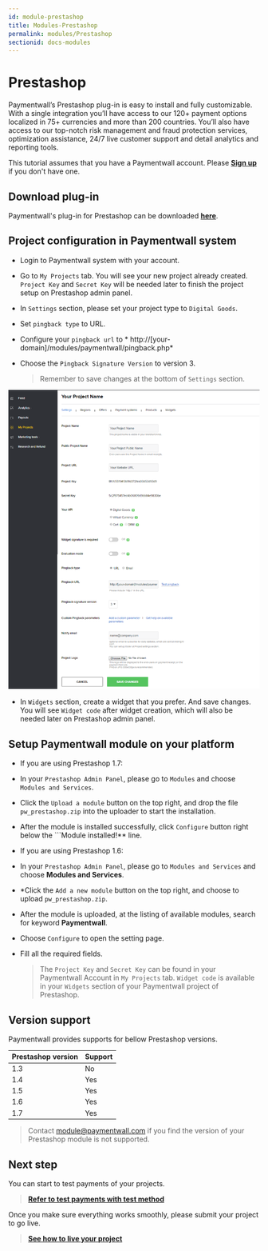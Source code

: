 ```yaml
---
id: module-prestashop
title: Modules-Prestashop
permalink: modules/Prestashop
sectionid: docs-modules
---
```


# Prestashop

Paymentwall’s Prestashop plug-in is easy to install and fully customizable. With a single integration you’ll have access to our 120+ payment options localized in 75+ currencies and more than 200 countries. You’ll also have access to our top-notch risk management and fraud protection services, optimization assistance, 24/7 live customer support and detail analytics and reporting tools.

This tutorial assumes that you have a Paymentwall account. Please **[Sign up](https://api.paymentwall.com/pwaccount/signup?source=prestashop&mode=merchant)** if you don't have one.

## Download plug-in

Paymentwall's plug-in for Prestashop can be downloaded **[here](https://github.com/paymentwall)**.

## Project configuration in Paymentwall system

* Login to Paymentwall system with your account.

* Go to ```My Projects``` tab. You will see your new project already created. ```Project Key``` and ```Secret Key``` will be needed later to finish the project setup on Prestashop admin panel.

* In ```Settings``` section, please set your project type to  ```Digital Goods```.

* Set ```pingback type``` to URL.

 * Configure your ```pingback url``` to * http://[your-domain]/modules/paymentwall/pingback.php*

* Choose the ```Pingback Signature Version``` to version 3.

  > Remember to save changes at the bottom of ```Settings``` section.

<div class="docs-img">
    <img src="/textures/pic/integration/platform/presta.png">
</div>

* In ```Widgets``` section, create a widget that you prefer. And save changes. You will see ```Widget code``` after widget creation, which will also be needed later on Prestashop admin panel.

## Setup Paymentwall module on your platform
* If you are using Prestashop 1.7:
 * In your ```Prestashop Admin Panel```, please go to  ```Modules``` and choose ```Modules and Services```.

 * Click the ```Upload a module``` button on the top right, and drop the file ```pw_prestashop.zip``` into the uploader to start the installation.

 * After the module is installed successfully, click ```Configure``` button right below the ```Module installed!** line.
 
* If you are using Prestashop 1.6:
 * In your ```Prestashop Admin Panel```, please go to  ```Modules and Services``` and choose  **Modules and Services**.

 * *Click the ```Add a new module``` button on the top right, and choose to upload ```pw_prestashop.zip```.

 * After the module is uploaded, at the listing of available modules, search for keyword **Paymentwall**.
 
  * Choose ```Configure``` to open the setting page.
 
* Fill all the required fields.

  >The ```Project Key``` and ```Secret Key``` can be found in your Paymentwall Account in ```My Projects``` tab. ```Widget code``` is available in your ```Widgets``` section of your Paymentwall project of Prestashop.


## Version support

Paymentwall provides supports for bellow Prestashop versions.

|Prestashop version|Support|
|-------|--------|
|1.3|No|
|1.4|Yes|
|1.5|Yes|
|1.6|Yes|
|1.7|Yes|

> Contact [module@paymentwall.com](mailto:module@paymentwall.com) if you find the version of your Prestashop module is not supported.


## Next step

You can start to test payments of your projects.

> **[Refer to test payments with test method](/sandbox/test-payment)**

Once you make sure everything works smoothly, please submit your project to go live.

> **[See how to live your project](/guides/review-home)**